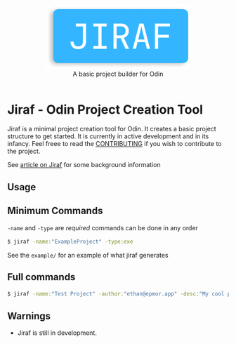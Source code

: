 <p align="center">
    <img src="misc/logo-slim.png" alt="Jiraf logo" style="width:65%">
    <br/>
    A basic project builder for Odin
    <br/>
    <br/>
</p>


# Jiraf - Odin Project Creation Tool

Jiraf is a minimal project creation tool for Odin. It creates a basic project structure to get started. It is currently in active development and in its infancy. Feel freee to read the [CONTRIBUTING](https://github.com/gweithio/jiraf/blob/main/CONTRIBUTING.md) if you wish to contribute to the project.

See [article on Jiraf](https://www.epmor.app/posts/introducing-jiraf) for some background information

## Usage

## Minimum Commands

`-name` and `-type` are *required* commands can be done in any order

```bash
$ jiraf -name:"ExampleProject" -type:exe 
```

See the `example/` for an example of what jiraf generates

## Full commands

```bash
$ jiraf -name:"Test Project" -author:"ethan@epmor.app" -desc:"My cool project" -version:"0.1" -type:exe 
```

## Warnings

* Jiraf is still in development.
